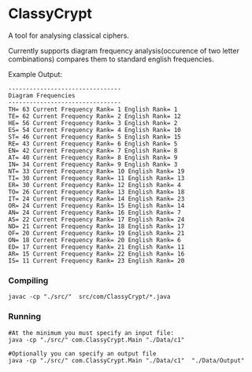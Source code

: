 # ClassyCrypt
A tool for analysing classical ciphers.

Currently supports diagram frequency analysis(occurence of two letter combinations) compares them to standard english frequencies.

Example Output:

	--------------------------------
	Diagram Frequencies
	--------------------------------
	TH= 63 Current Frequency Rank= 1 English Rank= 1  
	TE= 62 Current Frequency Rank= 2 English Rank= 12  
	HE= 56 Current Frequency Rank= 3 English Rank= 2  
	ES= 54 Current Frequency Rank= 4 English Rank= 10  
	ST= 46 Current Frequency Rank= 5 English Rank= 15  
	RE= 43 Current Frequency Rank= 6 English Rank= 5  
	EN= 42 Current Frequency Rank= 7 English Rank= 8  
	AT= 40 Current Frequency Rank= 8 English Rank= 9  
	IN= 34 Current Frequency Rank= 9 English Rank= 3  
	NT= 33 Current Frequency Rank= 10 English Rank= 19  
	TI= 30 Current Frequency Rank= 11 English Rank= 13  
	ER= 30 Current Frequency Rank= 12 English Rank= 4  
	TO= 26 Current Frequency Rank= 13 English Rank= 18  
	IT= 24 Current Frequency Rank= 14 English Rank= 23  
	OR= 24 Current Frequency Rank= 15 English Rank= 14  
	AN= 24 Current Frequency Rank= 16 English Rank= 7  
	AS= 22 Current Frequency Rank= 17 English Rank= 24  
	ND= 21 Current Frequency Rank= 18 English Rank= 17  
	OF= 20 Current Frequency Rank= 19 English Rank= 21  
	ON= 18 Current Frequency Rank= 20 English Rank= 6
	ED= 17 Current Frequency Rank= 21 English Rank= 11
	AR= 15 Current Frequency Rank= 22 English Rank= 16
	IS= 11 Current Frequency Rank= 23 English Rank= 20


### Compiling
	javac -cp "./src/"  src/com/ClassyCrypt/*.java

### Running
	#At the minimum you must specify an input file:
	java -cp "./src/" com.ClassyCrypt.Main "./Data/c1"

	#Optionally you can specify an output file
	java -cp "./src/" com.ClassyCrypt.Main "./Data/c1"	"./Data/Output"

